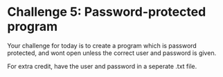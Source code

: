 # Challenge 5: Password-protected program
Your challenge for today is to create a program which is password protected, and wont open unless the correct user and password is given.

For extra credit, have the user and password in a seperate .txt file.
